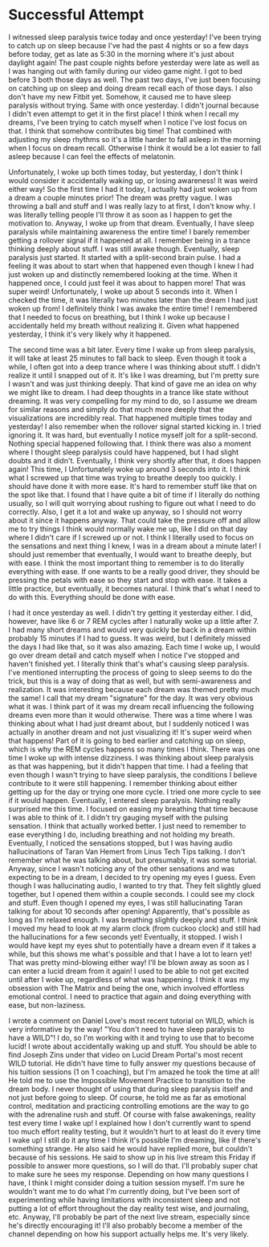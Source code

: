 # Successful Attempt

I witnessed sleep paralysis twice today and once yesterday! I've been trying to catch up on sleep because I've had the past 4 nights or so a few days before today, get as late as 5:30 in the morning where it's just about daylight again! The past couple nights before yesterday were late as well as I was hanging out with family during our video game night. I got to bed before 3 both those days as well. The past two days, I've just been focusing on catching up on sleep and doing dream recall each of those days. I also don't have my new Fitbit yet. Somehow, it caused me to have sleep paralysis without trying. Same with once yesterday. I didn't journal because I didn't even attempt to get it in the first place! I think when I recall my dreams, I've been trying to catch myself when I notice I've lost focus on that. I think that somehow contributes big time! That combined with adjusting my sleep rhythms so it's a little harder to fall asleep in the morning when I focus on dream recall. Otherwise I think it would be a lot easier to fall asleep because I can feel the effects of melatonin.

Unfortunately, I woke up both times today, but yesterday, I don't think I would consider it accidentally waking up, or losing awareness! It was weird either way! So the first time I had it today, I actually had just woken up from a dream a couple minutes prior! The dream was pretty vague. I was throwing a ball and stuff and I was really lazy to at first, I don't know why. I was literally telling people I'll throw it as soon as I happen to get the motivation to. Anyway, I woke up from that dream. Eventually, I have sleep paralysis while maintaining awareness the entire time! I barely remember getting a rollover signal if it happened at all. I remember being in a trance thinking deeply about stuff. I was still awake though. Eventually, sleep paralysis just started. It started with a split-second brain pulse. I had a feeling it was about to start when that happened even though I knew I had just woken up and distinctly remembered looking at the time. When it happened once, I could just feel it was about to happen more! That was super weird! Unfortunately, I woke up about 5 seconds into it. When I checked the time, it was literally two minutes later than the dream I had just woken up from! I definitely think I was awake the entire time! I remembered that I needed to focus on breathing, but I think I woke up because I accidentally held my breath without realizing it. Given what happened yesterday, I think it's very likely why it happened.

The second time was a bit later. Every time I wake up from sleep paralysis, it will take at least 25 minutes to fall back to sleep. Even though it took a while, I often got into a deep trance where I was thinking about stuff. I didn't realize it until I snapped out of it. It's like I was dreaming, but I'm pretty sure I wasn't and was just thinking deeply. That kind of gave me an idea on why we might like to dream. I had deep thoughts in a trance like state without dreaming. It was very compelling for my mind to do, so I assume we dream for similar reasons and simply do that much more deeply that the visualizations are incredibly real. That happened multiple times today and yesterday! I also remember when the rollover signal started kicking in. I tried ignoring it. It was hard, but eventually I notice myself jolt for a split-second. Nothing special happened following that. I think there was also a moment where I thought sleep paralysis could have happened, but I had slight doubts and it didn't. Eventually, I think very shortly after that, it does happen again! This time, I Unfortunately woke up around 3 seconds into it. I think what I screwed up that time was trying to breathe deeply too quickly. I should have done it with more ease. It's hard to remember stuff like that on the spot like that. I found that I have quite a bit of time if I literally do nothing usually, so I will quit worrying about rushing to figure out what I need to do correctly. Also, I get it a lot and wake up anyway, so I should not worry about it since it happens anyway. That could take the pressure off and allow me to try things I think would normally wake me up, like I did on that day where I didn't care if I screwed up or not. I think I literally used to focus on the sensations and next thing I knew, I was in a dream about a minute later! I should just remember that eventually, I would want to breathe deeply, but with ease. I think the most important thing to remember is to do literally everything with ease. If one wants to be a really good driver, they should be pressing the petals with ease so they start and stop with ease. It takes a little practice, but eventually, it becomes natural. I think that's what I need to do with this. Everything should be done with ease.

I had it once yesterday as well. I didn't try getting it yesterday either. I did, however, have like 6 or 7 REM cycles after I naturally woke up a little after 7. I had many short dreams and would very quickly be back in a dream within probably 15 minutes if I had to guess. It was weird, but I definitely missed the days I had like that, so it was also amazing. Each time I woke up, I would go over dream detail and catch myself when I notice I've stopped and haven't finished yet. I literally think that's what's causing sleep paralysis. I've mentioned interrupting the process of going to sleep seems to do the trick, but this is a way of doing that as well, but with semi-awareness and realization. It was interesting because each dream was themed pretty much the same! I call that my dream "signature" for the day. It was very obvious what it was. I think part of it was my dream recall influencing the following dreams even more than it would otherwise. There was a time where I was thinking about what I had just dreamt about, but I suddenly noticed I was actually in another dream and not just visualizing it! It's super weird when that happens! Part of it is going to bed earlier and catching up on sleep, which is why the REM cycles happens so many times I think. There was one time I woke up with intense dizziness. I was thinking about sleep paralysis as that was happening, but it didn't happen that time. I had a feeling that even though I wasn't trying to have sleep paralysis, the conditions I believe contribute to it were still happening. I remember thinking about either getting up for the day or trying one more cycle. I tried one more cycle to see if it would happen. Eventually, I entered sleep paralysis. Nothing really surprised me this time. I focused on easing my breathing that time because I was able to think of it. I didn't try gauging myself with the pulsing sensation. I think that actually worked better. I just need to remember to ease everything I do, including breathing and not holding my breath. Eventually, I noticed the sensations stopped, but I was having audio hallucinations of Taran Van Hemert from Linus Tech Tips talking. I don't remember what he was talking about, but presumably, it was some tutorial. Anyway, since I wasn't noticing any of the other sensations and was expecting to be in a dream, I decided to try opening my eyes I guess. Even though I was hallucinating audio, I wanted to try that. They felt slightly glued together, but I opened them within a couple seconds. I could see my clock and stuff. Even though I opened my eyes, I was still hallucinating Taran talking for about 10 seconds after opening! Apparently, that's possible as long as I'm relaxed enough. I was breathing slightly deeply and stuff. I think I moved my head to look at my alarm clock (from cuckoo clock) and still had the hallucinations for a few seconds yet! Eventually, it stopped. I wish I would have kept my eyes shut to potentially have a dream even if it takes a while, but this shows me what's possible and that I have a lot to learn yet! That was pretty mind-blowing either way! I'll be blown away as soon as I can enter a lucid dream from it again! I used to be able to not get excited until after I woke up, regardless of what was happening. I think it was my obsession with The Matrix and being the one, which involved effortless emotional control. I need to practice that again and doing everything with ease, but non-laziness.

I wrote a comment on Daniel Love's most recent tutorial on WILD, which is very informative by the way! "You don't need to have sleep paralysis to have a WILD"! I do, so I'm working with it and trying to use that to become lucid! I wrote about accidentally waking up and stuff. You should be able to find Joseph Zins under that video on Lucid Dream Portal's most recent WILD tutorial. He didn't have time to fully answer my questions because of his tuition sessions (1 on 1 coaching), but I'm amazed he took the time at all! He told me to use the Impossible Movement Practice to transition to the dream body. I never thought of using that during sleep paralysis itself and not just before going to sleep. Of course, he told me as far as emotional control, meditation and practicing controlling emotions are the way to go with the adrenaline rush and stuff. Of course with false awakenings, reality test every time I wake up! I explained how I don't currently want to spend too much effort reality testing, but it wouldn't hurt to at least do it every time I wake up! I still do it any time I think it's possible I'm dreaming, like if there's something strange. He also said he would have replied more, but couldn't because of his sessions. He said to show up in his live stream this Friday if possible to answer more questions, so I will do that. I'll probably super chat to make sure he sees my response. Depending on how many questions I have, I think I might consider doing a tuition session myself. I'm sure he wouldn't want me to do what I'm currently doing, but I've been sort of experimenting while having limitations with inconsistent sleep and not putting a lot of effort throughout the day reality test wise, and journaling, etc. Anyway, I'll probably be part of the next live stream, especially since he's directly encouraging it! I'll also probably become a member of the channel depending on how his support actually helps me. It's very likely.
